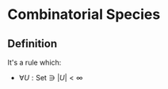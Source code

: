 # Combinatorial Species

## Definition

It's a rule which:

- $\forall U: \text{Set} \ni |U| < \infty$
